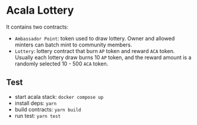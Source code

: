 # Acala Lottery
It contains two contracts:
- `Ambassador Point`: token used to draw lottery. Owner and allowed minters can batch mint to community members.
- `Lottery`: lottery contract that burn `AP` token and reward `ACA` token. Usually each lottery draw burns 10 `AP` token, and the reward amount is a randomly selected 10 - 500 `ACA` token.

## Test
- start acala stack: `docker compose up`
- install deps: `yarn`
- build contracts: `yarn build`
- run test: `yarn test`
